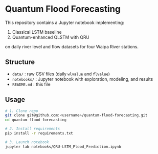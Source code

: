 # Quantum Flood Forecasting

This repository contains a Jupyter notebook implementing:
1. Classical LSTM baseline  
2. Quantum-enhanced QLSTM with QRU  

on daily river level and flow datasets for four Waipa River stations.

## Structure

- `data/` : raw CSV files (daily `wlvalue` and `flvalue`)  
- `notebooks/` : Jupyter notebook with exploration, modeling, and results  
- `README.md` : this file  

## Usage

```bash
# 1. Clone repo
git clone git@github.com:<username>/quantum-flood-forecasting.git
cd quantum-flood-forecasting

# 2. Install requirements
pip install -r requirements.txt

# 3. Launch notebook
jupyter lab notebooks/QRU-LSTM_Flood_Prediction.ipynb
